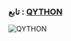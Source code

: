 
### تابع : [QYTHON](https://t.me/QAYTHON) ###

![QYTHON](https://telegra.ph/file/07d56431c4090e681e999.png)

